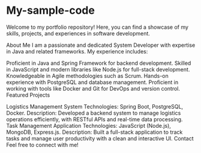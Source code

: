 # My-sample-code
Welcome to my portfolio repository! Here, you can find a showcase of my skills, projects, and experiences in software development.

About Me I am a passionate and dedicated System Developer with expertise in Java and related frameworks. My experience includes:

Proficient in Java and Spring Framework for backend development. Skilled in JavaScript and modern libraries like Node.js for full-stack development. Knowledgeable in Agile methodologies such as Scrum. Hands-on experience with PostgreSQL and database management. Proficient in working with tools like Docker and Git for DevOps and version control. Featured Projects

Logistics Management System Technologies: Spring Boot, PostgreSQL, Docker. Description: Developed a backend system to manage logistics operations efficiently, with RESTful APIs and real-time data processing.
Task Management Application Technologies: JavaScript (Node.js), MongoDB, Express.js. Description: Built a full-stack application to track tasks and manage user productivity with a clean and interactive UI. Contact Feel free to connect with me!
